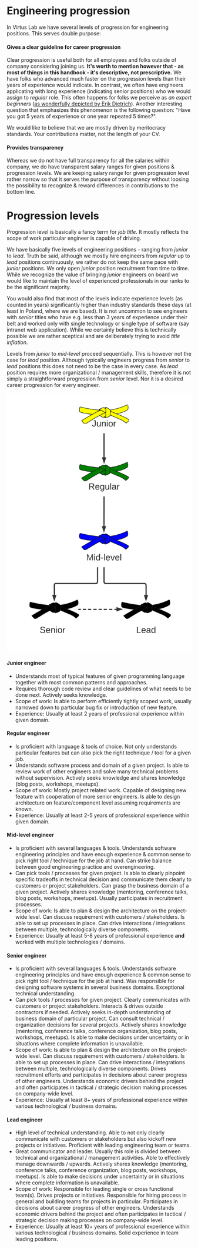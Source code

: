 # Engineering progression

In Virtus Lab we have several levels of progression for engineering positions. This serves double purpose:

#### Gives a clear guideline for career progression

Clear progression is useful both for all employees and folks outside of company considering joining us. **It's worth to mention however that - as most of things in this handbook - it's descriptive, not prescriptive.** We have folks who advanced much faster on the progression levels than their years of experience would indicate. In contrast, we often have engineers applicating with long experience (indicating senior positions) who we would assign to _regular_ role. This often happens for folks we perceive as _an expert beginners_ ([as wonderfully depicted by Erik Dietrich](https://www.daedtech.com/how-developers-stop-learning-rise-of-the-expert-beginner/)). Another interesting question that emphasizes this phenomenon is the following question: "Have you got 5 years of experience or one year repeated 5 times?".

We would like to believe that we are mostly driven by meritocracy standards. Your contributions matter, not the length of your CV.

#### Provides transparency 

Whereas we do not have full transparency for all the salaries within company, we do have transparent salary ranges for given positions & progression levels. We are keeping salary range for given progression level rather narrow so that it serves the purpose of transparency without loosing the possibility to recognize & reward differences in contributions to the bottom line. 

# Progression levels

Progression level is basically a fancy term for _job title_. It mostly reflects the scope of work particular engineer is capable of driving.

We have basically five levels of engineering positions - ranging from _junior_ to _lead_. Truth be said, although we mostly hire engineers from _regular_ up to _lead_ positions continuously, we rather do not keep the same pace with _junior_ positions. We only open _junior_ position recruitment from time to time. While we recognize the value of bringing _junior_ engineers on board we would like to maintain the level of experienced professionals in our ranks to be the significant majority. 

You would also find that most of the levels indicate experience levels (as counted in years) significantly higher than industry standards these days (at least in Poland, where we are based). It is not uncommon to see engineers with _senior_ titles who have e.g. less than 3 years of experience under their belt and worked only with single technology or single type of software (say intranet web application). While we certainly believe this is technically possible we are rather sceptical and are deliberately trying to avoid _title inflation_.  

Levels from _junior_ to _mid-level_ proceed sequentially. This is however not the case for _lead_ position. Although typically engineers progress from _senior_ to _lead_ positions this does not need to be the case in every case. As _lead_ position requires more organizational / management skills, therefore it is not simply a straightforward progression from _senior_ level. Nor it is a desired career progression for every engineer. 

![Progression Chart](img/progression.png)

#### Junior engineer

* Understands most of typical features of given programming language together with most common patterns and approaches.
* Requires thorough code review and clear guidelines of what needs to be done next. Actively seeks knowledge.
* Scope of work: Is able to perform efficiently tightly scoped work, usually narrowed down to particular bug fix or introduction of new feature.
* Experience: Usually at least 2 years of professional experience within given domain.

#### Regular engineer

* Is proficient with language & tools of choice. Not only understands particular features but can also pick the right technique / tool for a given job.
* Understands software process and domain of a given project. Is able to review work of other engineers and solve many technical problems without supervision. Actively seeks knowledge and shares knowledge (blog posts, workshops, meetups). 
* Scope of work: Mostly project related work. Capable of designing new feature with cooperation of more senior engineers. Is able to design architecture on feature/component level assuming requirements are known. 
* Experience: Usually at least 2-5 years of professional experience within given domain.

#### Mid-level engineer

* Is proficient with several languages & tools. Understands software engineering principles and have enough experience & common sense to pick right tool / technique for the job at hand. Can strike balance between good engineering practice and overengineering. 
* Can pick tools / processes for given project. Is able to clearly pinpoint specific tradeoffs in technical decision and communicate them clearly to customers or project stakeholders. Can grasp the business domain of a given project. Actively shares knowledge (mentoring, conference talks, blog posts, workshops, meetups). Usually participates in recruitment processes.
* Scope of work: Is able to plan & design the architecture on the project-wide level. Can discuss requirement with customers / stakeholders. Is able to set up processes in place. Can drive interactions / integrations between multiple, technologically diverse components.
* Experience: Usually at least 5-8 years of professional experience **and** worked with multiple technologies / domains. 

#### Senior engineer

* Is proficient with several languages & tools. Understands software engineering principles and have enough experience & common sense to pick right tool / technique for the job at hand. Was responsible for designing software systems in several business domains. Exceptional technical understanding.
* Can pick tools / processes for given project. Clearly communicates with customers or project stakeholders. Interacts & drives outside contractors if needed. Actively seeks in-depth understanding of business domain of particular project. Can consult technical / organization decisions for several projects. Actively shares knowledge (mentoring, conference talks, conference organization, blog posts, workshops, meetups).  Is able to make decisions under uncertainty or in situations where complete information is unavailable. 
* Scope of work: Is able to plan & design the architecture on the project-wide level. Can discuss requirement with customers / stakeholders. Is able to set up processes in place. Can drive interactions / integrations between multiple, technologically diverse components. Drives recruitment efforts and participates in decisions about career progress of other engineers. Understands economic drivers behind the project and often participates in tactical / strategic decision making processes on company-wide level.
* Experience: Usually at least 8+ years of professional experience within various technological / business domains.

#### Lead engineer

* High level of technical understanding. Able to not only clearly communicate with customers or stakeholders but also kickoff new projects or initiatives. Proficient with leading engineering team or teams. 
* Great communicator and leader. Usually this role is divided between technical and organizational / management activities. Able to effectively manage downwards / upwards. Actively shares knowledge (mentoring, conference talks, conference organization, blog posts, workshops, meetups).  Is able to make decisions under uncertainty or in situations where complete information is unavailable. 
* Scope of work: Responsible for leading single or cross functional team(s). Drives projects or initiatives. Responsible for hiring process in general and building teams for projects in particular. Participates in decisions about career progress of other engineers. Understands economic drivers behind the project and often participates in tactical / strategic decision making processes on company-wide level.
* Experience: Usually at least 10+ years of professional experience within various technological / business domains. Solid experience in team leading positions. 
